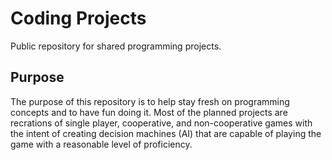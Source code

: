 # Coding Projects
Public repository for shared programming projects.

## Purpose
The purpose of this repository is to help stay fresh on programming concepts and to have fun doing it. Most of the planned projects are recrations of single player, cooperative, and non-cooperative games with the intent of creating decision machines (AI) that are capable of playing the game with a reasonable level of proficiency.

